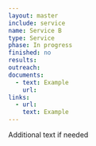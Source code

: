 ```yaml
---
layout: master
include: service
name: Service B
type: Service
phase: In progress
finished: no
results:
outreach:
documents:
  - text: Example 
    url:  
links:
  - url:   
    text: Example
---
```

Additional text if needed
